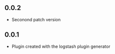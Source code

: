 ## 0.0.2
  - Seconond patch version

## 0.0.1
  - Plugin created with the logstash plugin generator
